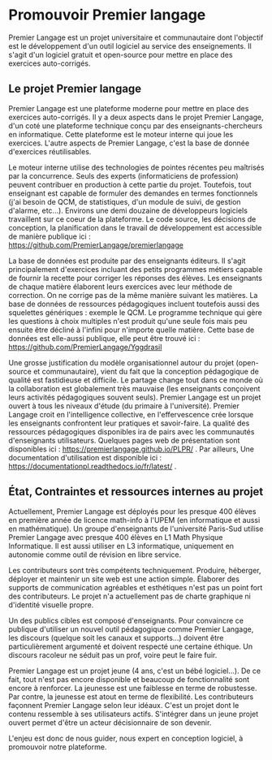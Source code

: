 # Promouvoir Premier langage


Premier Langage est un projet universitaire et communautaire dont
l'objectif est le développement d'un outil logiciel au service des
enseignements. Il s'agit d'un logiciel gratuit et open-source pour
mettre en place des exercices auto-corrigés.


## Le projet Premier langage


Premier Langage est une plateforme moderne pour mettre en place des
exercices auto-corrigés. Il y a deux aspects dans le projet Premier
Langage, d'un coté une plateforme technique conçu par des
enseignants-chercheurs en informatique. Cette plateforme est le moteur
interne qui joue les exercices. L'autre aspects de Premier Langage,
c'est la base de donnée d'exercices réutilisables.


Le moteur interne utilise des technologies de pointes récentes peu
maîtrisés par la concurrence. Seuls des experts (informaticiens de
profession) peuvent contribuer en production à cette partie du
projet. Toutefois, tout enseignant est capable de formuler des
demandes en termes fonctionnels (j'ai besoin de QCM, de statistiques,
d'un module de suivi, de gestion d'alarme, etc...). Environs une demi
douzaine de développeurs logiciels travaillent sur ce coeur de la
plateforme. Le code source, les décisions de conception, la
planification dans le travail de développement est accessible de
manière publique ici :
https://github.com/PremierLangage/premierlangage


La base de données est produite par des enseignants éditeurs. Il
s'agit principalement d'exercices incluant des petits programmes
métiers capable de fournir la recette pour corriger les réponses des
élèves. Les enseignants de chaque matière élaborent leurs exercices
avec leur méthode de correction. On ne corrige pas de la même manière
suivant les matières. La base de données de ressources pédagogiques
incluent toutefois aussi des squelettes génériques : exemple le
QCM. Le programme technique qui gère les questions à choix multiples
n'est produit qu'une seule fois mais peu ensuite être décliné à
l'infini pour n'importe quelle matière. Cette base de données est
elle-aussi publique, elle peut être trouvé ici :
https://github.com/PremierLangage/Yggdrasil


Une grosse justification du modèle organisationnel autour du projet
(open-source et communautaire), vient du fait que la conception
pédagogique de qualité est fastidieuse et difficile. Le partage change
tout dans ce monde où la collaboration est globalement très mauvaise
(les enseignants conçoivent leurs activités pédagogiques souvent
seuls).  Premier Langage est un projet ouvert à tous les niveaux
d'étude (du primaire à l'université). Premier Langage croit en
l'intelligence collective, en l'effervescence crée lorsque les
enseignants confrontent leur pratiques et savoir-faire. La qualité des
ressources pédagogiques disponibles ira de pairs avec les communautés
d'enseignants utilisateurs. Quelques pages web de présentation sont
disponibles ici : https://premierlangage.github.io/PLPR/ . Par
ailleurs, Une documentation d'utilisation est disponible ici :
https://documentationpl.readthedocs.io/fr/latest/ .



## État, Contraintes et ressources internes au projet


Actuellement, Premier Langage est déployés pour les presque 400 élèves
en première année de licence math-info à l'UPEM (en informatique et
aussi en mathématique). Un groupe d'enseignants de l'université
Paris-Sud utilise Premier Langage avec presque 400 élèves en L1 Math
Physique Informatique. Il est aussi utiliser en L3 informatique,
uniquement en autonomie comme outil de révision en libre service.


Les contributeurs sont très compétents techniquement. Produire, héberger, 
déployer et maintenir un site web est une action simple. Élaborer des
supports de communication agréables et esthétiques n'est pas un point 
fort des contributeurs. Le projet n'a actuellement pas de charte 
graphique ni d'identité visuelle propre.


Un des publics cibles est composé d'enseignants. Pour convaincre ce 
publique d'utiliser un nouvel outil pédagogique comme Premier Langage, 
les discours (quelque soit les canaux et supports...) doivent être 
particulièrement argumenté et doivent respecté une certaine éthique.
Un discours racoleur ne séduit pas un prof, voire peut le faire fuir.


Premier Langage est un projet jeune (4 ans, c'est un bébé
logiciel...). De ce fait, tout n'est pas encore disponible et beaucoup
de fonctionnalité sont encore à renforcer. La jeunesse est une
faiblesse en terme de robustesse. Par contre, la jeunesse est atout en
terme de flexibilité. Les contributeurs façonnent Premier Langage
selon leur idéaux. C'est un projet dont le contenu ressemble à ses
utilisateurs actifs. S'intégrer dans un jeune projet ouvert permet
d'être un acteur décisionnaire de son devenir.


L'enjeu est donc de nous guider, nous expert en conception logiciel, à
promouvoir notre plateforme.
